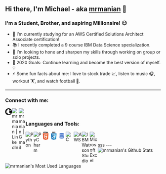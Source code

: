 ## Hi there, I'm Michael - aka [mrmanian][website] 👋

### I'm a Student, Brother, and aspiring Millionaire! 😉
- 🌱 I’m currently studying for an AWS Certified Solutions Architect Associate certification!
- 📚 I recently completed a 9 course IBM Data Science specialization.
- 👯 I’m looking to hone and sharpen my skills through working on group or solo projects.
- 🥅 2020 Goals: Continue learning and become the best version of myself. 💡
- ⚡ Some fun facts about me: I love to stock trade 📈, listen to music 🎧, workout 🏋, and watch football 🏈.


---

### Connect with me:

[<img align="left" alt="WEBSITE.com" width="22px" src="https://raw.githubusercontent.com/iconic/open-iconic/master/svg/globe.svg"/>][website]
[<img align="left" alt="mrmanian | LinkedIn" width="22px" src="https://cdn.jsdelivr.net/npm/simple-icons@v3/icons/linkedin.svg"/>][linkedin]
[<img align="left" alt="mrmanian | Gmail" width="22px" src="https://cdn.jsdelivr.net/npm/simple-icons@v3/icons/gmail.svg"/>][gmail]

<br/>

### Languages and Tools:

<img align="left" alt="Python" width="26px" src="https://img.icons8.com/color/48/000000/python.png"/>
<img align="left" alt="PyCharm" width="26px" src="https://img.icons8.com/color/48/000000/pycharm.png" />
<img align="left" alt="HTML5" width="26px" src="https://raw.githubusercontent.com/github/explore/80688e429a7d4ef2fca1e82350fe8e3517d3494d/topics/html/html.png"/>
<img align="left" alt="CSS3" width="26px" src="https://raw.githubusercontent.com/github/explore/80688e429a7d4ef2fca1e82350fe8e3517d3494d/topics/css/css.png"/>
<img align="left" alt="SQL" width="26px" src="https://raw.githubusercontent.com/github/explore/80688e429a7d4ef2fca1e82350fe8e3517d3494d/topics/sql/sql.png"/>
<img align="left" alt="C" width="26px" src="https://img.icons8.com/color/48/000000/c-programming.png"/>
<img align="left" alt="AWS" width="26px" src="https://img.icons8.com/color/48/000000/amazon-web-services.png"/>
<img align="left" alt="IBM Watson Studio" width="26px" src="https://img.icons8.com/officel/40/000000/ibm-watson.png"/>
<img align="left" alt="Microsoft Excel" width="26px" src="https://img.icons8.com/fluent/48/000000/microsoft-excel-2019.png"/>

<br/>
<br/>
sss
---

<img align="left" alt="mrmanian's Github Stats" src="https://github-readme-stats.vercel.app/api?username=mrmanian&hide=prs,contribs&show_icons=true&include_all_commits=True&hide_border=True&theme=default"/>

<br/>

<img align="left" alt="mrmanian's Most Used Languages" src="https://github-readme-stats.vercel.app/api/top-langs/?username=mrmanian&layout=compact&hide_border=True&theme=default"/>


[website]: https://google.com
[gmail]: mailto:mikemanian@gmail.com
[linkedin]: https://linkedin.com/in/michael-manian

